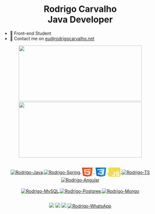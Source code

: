 <div align="center">
  <h1><strong>Rodrigo Carvalho</strong> <br>Java Developer</h1>
</div>

- 🌱 Front-end Student
- 💬 Contact me on eu@rodrigocarvalho.net

<div align="center">
  <a href="https://github.com/rodrigocarvalhodev">
  <img height="180em" width="400px" src="https://github-readme-stats.vercel.app/api?username=rodrigocarvalhodev&show_icons=true&theme=dracula&include_all_commits=true&count_private=true"/>
  <img height="180em" width="400px" src="https://github-readme-stats.vercel.app/api/top-langs/?username=rodrigocarvalhodev&layout=compact&langs_count=7&theme=dracula"/>
</div>
  
  ##
  
<div align="center">
    <img align="center" alt="Rodrigo-Java" src="https://img.shields.io/badge/Java-ED8B00?style=for-the-badge&logo=java&logoColor=white">
    <img align="center" alt="Rodrigo-Spring" src="https://img.shields.io/badge/Spring-6DB33F?style=for-the-badge&logo=spring&logoColor=white">
    <img align="center" alt="Rodrigo-HTML" height="30" width="40" src="https://raw.githubusercontent.com/devicons/devicon/master/icons/html5/html5-original.svg">
    <img align="center" alt="Rodrigo-CSS" height="30" width="40" src="https://raw.githubusercontent.com/devicons/devicon/master/icons/css3/css3-original.svg">
    <img align="center" alt="Rodrigo-Js" height="30" width="40" src="https://raw.githubusercontent.com/devicons/devicon/master/icons/javascript/javascript-plain.svg">
    <img align="center" alt="Rodrigo-TS" src="https://img.shields.io/badge/TypeScript-007ACC?style=for-the-badge&logo=typescript&logoColor=white">
    <img align="center" alt="Rodrigo-Angular" src="https://img.shields.io/badge/AngularJS-E23237?style=for-the-badge&logo=angularjs&logoColor=white">
</div>
<br />
<div align="center">
    <img align="center" alt="Rodrigo-MySQL" src="https://img.shields.io/badge/MySQL-00000F?style=for-the-badge&logo=mysql&logoColor=white">
    <img align="center" alt="Rodrigo-Postgree" src="https://img.shields.io/badge/PostgreSQL-316192?style=for-the-badge&logo=postgresql&logoColor=white">
    <img align="center" alt="Rodrigo-Mongo" src="https://img.shields.io/badge/MongoDB-4EA94B?style=for-the-badge&logo=mongodb&logoColor=white">
</div>
  
  ## 
  
<div align="center">
    <a href="https://instagram.com/rodriguscarvalho" target="_blank"><img src="https://img.shields.io/badge/-Instagram-%23E4405F?style=for-the-badge&logo=instagram&logoColor=white" target="_blank"></a>
 <a href="https://discordapp.com/users/352901571543171074 " target="_blank"><img src="https://img.shields.io/badge/Discord-7289DA?style=for-the-badge&logo=discord&logoColor=white" target="_blank"></a> 
  <a href="https://www.linkedin.com/in/rodrigo-carvalho-b05428184/" target="_blank"><img src="https://img.shields.io/badge/-LinkedIn-%230077B5?style=for-the-badge&logo=linkedin&logoColor=white" target="_blank"></a> 
  <a align="center" href="https://api.whatsapp.com/send?phone=552792224721&text=Ol%C3%A1!" target="_blank">
    <img alt="Rodrigo-WhatsApp" src="https://img.shields.io/badge/WhatsApp-25D366?style=for-the-badge&logo=whatsapp&logoColor=white">
  </a>
</div>
